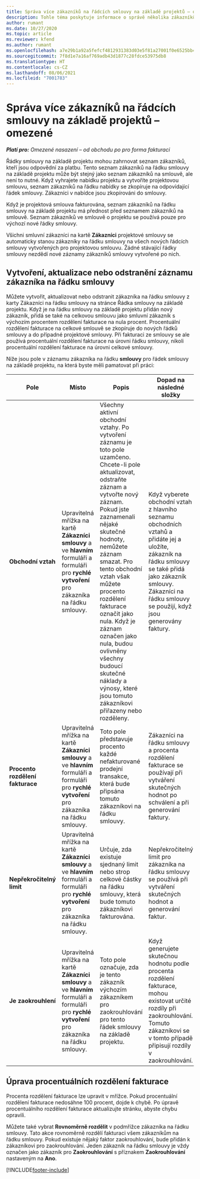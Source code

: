 ```yaml
---
title: Správa více zákazníků na řádcích smlouvy na základě projektů – omezené
description: Tohle téma poskytuje informace o správě několika zákazníků na řádcích smlouvy na základě projektu.
author: rumant
ms.date: 10/27/2020
ms.topic: article
ms.reviewer: kfend
ms.author: rumant
ms.openlocfilehash: a7e29b1a92a5fefcf4812931383d03e5f81a27001f0e6525bb4eeb8dc93b18b9
ms.sourcegitcommit: 7f8d1e7a16af769adb43d1877c28fdce53975db8
ms.translationtype: HT
ms.contentlocale: cs-CZ
ms.lasthandoff: 08/06/2021
ms.locfileid: "7001783"
---
```

# <a name="manage-multiple-customers-on-project-based-contract-lines---lite"></a>Správa více zákazníků na řádcích smlouvy na základě projektů – omezené

_**Platí pro:** Omezené nasazení – od obchodu po pro forma fakturaci_

Řádky smlouvy na základě projektu mohou zahrnovat seznam zákazníků, kteří jsou odpovědní za platbu. Tento seznam zákazníků na řádku smlouvy na základě projektu může být stejný jako seznam zákazníků na smlouvě, ale není to nutné. Když vyhrajete nabídku projektu a vytvoříte projektovou smlouvu, seznam zákazníků na řádku nabídky se zkopíruje na odpovídající řádek smlouvy. Zákazníci v nabídce jsou zkopírováni do smlouvy.

Když je projektová smlouva fakturována, seznam zákazníků na řádku smlouvy na základě projektu má přednost před seznamem zákazníků na smlouvě. Seznam zákazníků ve smlouvě o projektu se používá pouze pro výchozí nové řádky smlouvy.

Všichni smluvní zákazníci na kartě **Zákazníci** projektové smlouvy se automaticky stanou zákazníky na řádku smlouvy na všech nových řádcích smlouvy vytvořených pro projektovou smlouvu. Žádné stávající řádky smlouvy nezdědí nové záznamy zákazníků smlouvy vytvořené po nich.

## <a name="create-update-or-delete-a-contract-line-customer-record"></a>Vytvoření, aktualizace nebo odstranění záznamu zákazníka na řádku smlouvy

Můžete vytvořit, aktualizovat nebo odstranit zákazníka na řádku smlouvy z karty Zákazníci na řádku smlouvy na stránce Řádka smlouvy na základě projektu. Když je na řádku smlouvy na základě projektu přidán nový zákazník, přidá se také na celkovou smlouvu jako smluvní zákazník s výchozím procentem rozdělení fakturace na nula procent. Procentuální rozdělení fakturace na celkové smlouvě se zkopíruje do nových řádků smlouvy a do případné projektové smlouvy. Při fakturaci ze smlouvy se ale používá procentuální rozdělení fakturace na úrovni řádku smlouvy, nikoli procentuální rozdělení fakturace na úrovni celkové smlouvy.

Níže jsou pole v záznamu zákazníka na řádku **smlouvy** pro řádek smlouvy na základě projektu, na která byste měli pamatovat při práci:

| Pole | Místo | Popis | Dopad na následné složky |
| --- | --- | --- | --- |
| **Obchodní vztah** | Upravitelná mřížka na kartě **Zákazníci smlouvy** a ve **hlavním** formuláři a formuláři pro **rychlé vytvoření** pro zákazníka na řádku smlouvy. | Všechny aktivní obchodní vztahy. Po vytvoření záznamu je toto pole uzamčeno. Chcete-li pole aktualizovat, odstraňte záznam a vytvořte nový záznam. Pokud jste zaznamenali nějaké skutečné hodnoty, nemůžete záznam smazat. Pro tento obchodní vztah však můžete procento rozdělení fakturace označit jako nula. Když je záznam označen jako nula, budou ovlivněny všechny budoucí skutečné náklady a výnosy, které jsou tomuto zákazníkovi přiřazeny nebo rozděleny. | Když vyberete obchodní vztah z hlavního seznamu obchodních vztahů a přidáte jej a uložíte, zákazník na řádku smlouvy se také přidá jako zákazník smlouvy. Zákazníci na řádku smlouvy se použijí, když jsou generovány faktury. |
| **Procento rozdělení fakturace** | Upravitelná mřížka na kartě **Zákazníci smlouvy** a ve **hlavním** formuláři a formuláři pro **rychlé vytvoření** pro zákazníka na řádku smlouvy. | Toto pole představuje procento každé nefakturované prodejní transakce, která bude připsána tomuto zákazníkovi na řádku smlouvy. | Zákazníci na řádku smlouvy a procenta rozdělení fakturace se používají při vytváření skutečných hodnot po schválení a při generování faktury. |
| **Nepřekročitelný limit** | Upravitelná mřížka na kartě **Zákazníci smlouvy** a ve **hlavním** formuláři a formuláři pro **rychlé vytvoření** pro zákazníka na řádku smlouvy. | Určuje, zda existuje sjednaný limit nebo strop celkové částky na řádku smlouvy, která bude tomuto zákazníkovi fakturována. | Nepřekročitelný limit pro zákazníka na řádku smlouvy se používá při vytváření skutečných hodnot a generování faktur. |
| **Je zaokrouhlení** | Upravitelná mřížka na kartě **Zákazníci smlouvy** a ve **hlavním** formuláři a formuláři pro **rychlé vytvoření** pro zákazníka na řádku smlouvy. | Toto pole označuje, zda je tento zákazník výchozím zákazníkem pro zaokrouhlování pro tento řádek smlouvy na základě projektu. | Když generujete skutečnou hodnotu podle procenta rozdělení fakturace, mohou existovat určité rozdíly při zaokrouhlování. Tomuto zákazníkovi se v tomto případě připisují rozdíly v zaokrouhlování. |

## <a name="edit-billing-split-percentages"></a>Úprava procentuálních rozdělení fakturace

Procenta rozdělení fakturace lze upravit v mřížce. Pokud procentuální rozdělení fakturace nedosáhne 100 procent, dojde k chybě. Po úpravě procentuálního rozdělení fakturace aktualizujte stránku, abyste chybu opravili.

Můžete také vybrat **Rovnoměrně rozdělit** v podmřížce zákazníka na řádku smlouvy. Tato akce rovnoměrně rozdělí fakturaci všem zákazníkům na řádku smlouvy. Pokud existuje nějaký faktor zaokrouhlování, bude přidán k zákazníkovi pro zaokrouhlování. Jeden zákazník na řádku smlouvy je vždy označen jako zákazník pro **Zaokrouhlování** s příznakem **Zaokrouhlování** nastaveným na **Ano**.


[!INCLUDE[footer-include](../../includes/footer-banner.md)]